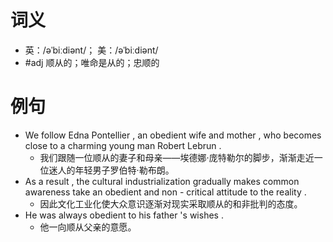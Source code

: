 # 词义
- 英：/əˈbiːdiənt/； 美：/əˈbiːdiənt/
- #adj 顺从的；唯命是从的；忠顺的
# 例句
- We follow Edna Pontellier , an obedient wife and mother , who becomes close to a charming young man Robert Lebrun .
	- 我们跟随一位顺从的妻子和母亲——埃德娜·庞特勒尔的脚步，渐渐走近一位迷人的年轻男子罗伯特·勒布朗。
- As a result , the cultural industrialization gradually makes common awareness take an obedient and non - critical attitude to the reality .
	- 因此文化工业化使大众意识逐渐对现实采取顺从的和非批判的态度。
- He was always obedient to his father 's wishes .
	- 他一向顺从父亲的意愿。
